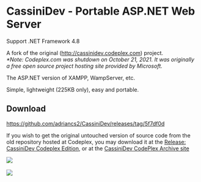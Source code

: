 # CassiniDev - Portable ASP.NET Web Server
Support .NET Framework 4.8

A fork of the original (http://cassinidev.codeplex.com) project.<br>
_*Note: Codeplex.com was shutdown on October 21, 2021. It was originally a free open source project hosting site provided by Microsoft._

The ASP.NET version of XAMPP, WampServer, etc.

Simple, lightweight (225KB only), easy and portable.

## Download
https://github.com/adriancs2/CassiniDev/releases/tag/5f7df0d

If you wish to get the original untouched version of source code from the old repository hosted at Codeplex, you may download it at the [Release: CassiniDev Codeplex Edition](https://github.com/adriancs2/CassiniDev/releases/tag/codeplex), or at the [CassiniDev CodePlex Archive site](https://archive.codeplex.com/?p=cassinidev)

<img src="https://github.com/adriancs2/CassiniDev/blob/main/documentation/main_screen.png?raw=true" /><br />
<br />
<img src="https://github.com/adriancs2/CassiniDev/blob/main/documentation/log_viewer.png?raw=true" />
